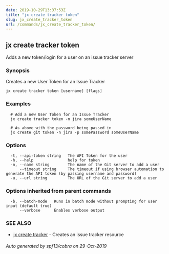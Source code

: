 ```yaml
---
date: 2019-10-29T13:37:53Z
title: "jx create tracker token"
slug: jx_create_tracker_token
url: /commands/jx_create_tracker_token/
---
```

## jx create tracker token

Adds a new token/login for a user on an issue tracker server

### Synopsis

Creates a new User Token for an Issue Tracker

```
jx create tracker token [username] [flags]
```

### Examples

```
  # Add a new User Token for an Issue Tracker
  jx create tracker token -n jira someUserName
  
  # As above with the password being passed in
  jx create git token -n jira -p somePassword someUserName
```

### Options

```
  -t, --api-token string   The API Token for the user
  -h, --help               help for token
  -n, --name string        The name of the Git server to add a user
      --timeout string     The timeout if using browser automation to generate the API token (by passing username and password)
  -u, --url string         The URL of the Git server to add a user
```

### Options inherited from parent commands

```
  -b, --batch-mode   Runs in batch mode without prompting for user input (default true)
      --verbose      Enables verbose output
```

### SEE ALSO

* [jx create tracker](/commands/jx_create_tracker/)	 - Creates an issue tracker resource

###### Auto generated by spf13/cobra on 29-Oct-2019

